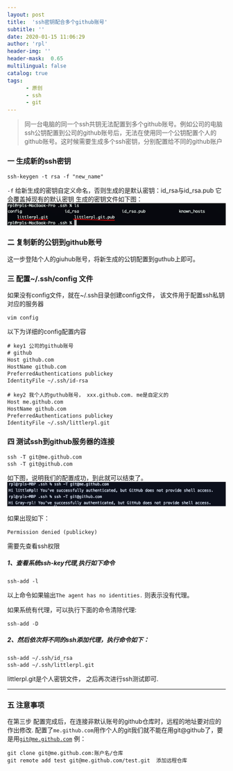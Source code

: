 ```yaml
---
layout: post
title:  'ssh密钥配合多个github账号'
subtitle: ''
date: 2020-01-15 11:06:29
author: 'rpl'
header-img: ''
header-mask:  0.65
multilingual: false
catalog: true
tags:
      - 原创
      - ssh
      - git
---
```


> 同一台电脑的同一个ssh共钥无法配置到多个github账号。例如公司的电脑ssh公钥配置到公司的github账号后，无法在使用同一个公钥配置个人的github账号。这时候需要生成多个ssh密钥，分别配置给不同的github账户

### 一 生成新的ssh密钥

```shell
ssh-keygen -t rsa -f "new_name"
```

<code>-f</code> 给新生成的密钥自定义命名，否则生成的是默认密钥：id_rsa与id_rsa.pub 它会覆盖掉现有的默认密钥
生成的密钥文件如下图：
![密钥图1](/img/ssh-keygen-github/ssh-keygen-1.png)

### 二 复制新的公钥到github账号
这一步登陆个人的giuhub账号，将新生成的公钥配置到guthub上即可。

### 三 配置~/.ssh/config 文件
如果没有config文件，就在~/.ssh目录创建config文件， 该文件用于配置ssh私钥对应的服务器

```vim
vim config
```
以下为详细的config配置内容

```vim
# key1 公司的github账号
# github
Host github.com
HostName github.com
PreferredAuthentications publickey
IdentityFile ~/.ssh/id-rsa

# key2 我个人的guthub账号， xxx.github.com. me是自定义的
Host me.github.com
HostName github.com
PreferredAuthentications publickey
IdentityFile ~/.ssh/littlerpl.git
```

### 四 测试ssh到github服务器的连接

```shell
ssh -T git@me.github.com
ssh -T git@github.com 
```
如下图，说明我们的配置成功，到此就可以结束了。
![密钥图1](/img/ssh-keygen-github/ssh-T-2.png)

如果出现如下：
```shell
Permission denied (publickey)
```

需要先查看ssh权限
##### 1、查看系统ssh-key代理,执行如下命令
```shell
ssh-add -l
````
以上命令如果输出<code>The agent has no identities.</code> 则表示没有代理。

如果系统有代理，可以执行下面的命令清除代理:
```shell
ssh-add -D
```

##### 2、然后依次将不同的ssh添加代理，执行命令如下：
```shell
ssh-add ~/.ssh/id_rsa
ssh-add ~/.ssh/littlerpl.git 
```
littlerpl.git是个人密钥文件， 之后再次进行ssh测试即可.

---

### 五 注意事项
在第三步 配置完成后，在连接非默认账号的github仓库时，远程的地址要对应的作出修改.
配置了<code>me.github.com</code>用作个人的git我们就不能在用git@github了，要是用<code>git@me.github.com</code>
例：
```shell
git clone git@me.github.com:账户名/仓库  
git remote add test git@me.github.com/test.git  添加远程仓库
```

